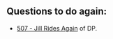 ## Questions to do again:

* [507 - Jill Rides Again](https://uva.onlinejudge.org/index.php?option=com_onlinejudge&Itemid=8&page=show_problem&category=24&problem=448&mosmsg=Submission+received+with+ID+21970509) of DP.
